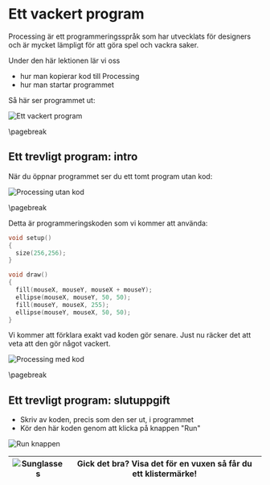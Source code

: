 # Ett vackert program

Processing är ett programmeringsspråk som har utvecklats för designers
och är mycket lämpligt för att göra spel och vackra saker.

Under den här lektionen lär vi oss

 * hur man kopierar kod till Processing
 * hur man startar programmet

Så här ser programmet ut:

![Ett vackert program](ett_vackert_program.png)

\pagebreak

## Ett trevligt program: intro

När du öppnar programmet ser du ett tomt program utan kod:

![Processing utan kod](processing_utan_kod.png)

\pagebreak

Detta är programmeringskoden som vi kommer att använda:

```c++
void setup()
{
  size(256,256);  
}

void draw() 
{
  fill(mouseX, mouseY, mouseX + mouseY);
  ellipse(mouseX, mouseY, 50, 50);  
  fill(mouseY, mouseX, 255);
  ellipse(mouseY, mouseX, 50, 50);  
}
```

Vi kommer att förklara exakt vad koden gör senare.
Just nu räcker det att veta att den gör något vackert.

![Processing med kod](processing_med_kod.png)

\pagebreak

## Ett trevligt program: slutuppgift

 * Skriv av koden, precis som den ser ut, i programmet
 * Kör den här koden genom att klicka på knappen "Run"

![Run knappen](processing_run.png)

![Sunglasses](EmojiSunglasses.png) | Gick det bra? Visa det för en vuxen så får du ett klistermärke!
:-------------:|:----------------------------------------: 

